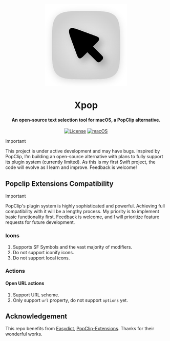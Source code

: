 <p align="center">
<img src = "Xpop/Assets.xcassets/AppIcon.appiconset/cursor-square_256x256.png">
<h1 align="center">Xpop</h1>
<h4 align="center">An open-source text selection tool for macOS, a PopClip alternative.</h4>

<p align="center">
<a href="https://github.com/DongqiShen/Xpop/blob/main/LICENSE">
<img src="https://img.shields.io/github/license/dongqishen/xpop" alt="License"></a>          
<a href="https://img.shields.io/badge/-macOS-black?&logo=apple&logoColor=white">
<img src="https://img.shields.io/badge/-macOS-black?&logo=apple&logoColor=white" alt="macOS"></a>  

> [!IMPORTANT]
> This project is under active development and may have bugs. Inspired by PopClip, I’m building an open-source alternative with plans to fully support its plugin system (currently limited). As this is my first Swift project, the code will evolve as I learn and improve. Feedback is welcome!


## Popclip Extensions Compatibility
> [!IMPORTANT]
> PopClip's plugin system is highly sophisticated and powerful. Achieving full compatibility with it will be a lengthy process. My priority is to implement basic functionality first. Feedback is welcome, and I will prioritize feature requests for future development.


### Icons
1. Supports SF Symbols and the vast majority of modifiers.
2. Do not support iconify icons.
3. Do not support local icons.

### Actions
#### Open URL actions
1. Support URL scheme.
2. Only support `url` property, do not support `options` yet.

## Acknowledgement

This repo benefits from [Easydict](https://github.com/tisfeng/Easydict), [PopClip-Extensions](https://github.com/pilotmoon/PopClip-Extensions). Thanks for their wonderful works.

